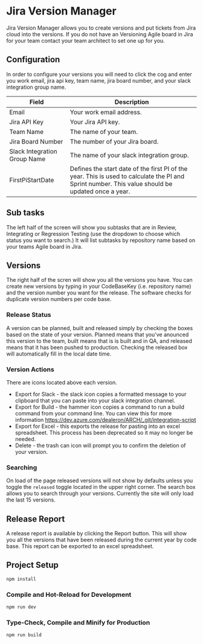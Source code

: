 # Jira Version Manager

Jira Version Manager allows you to create versions and put tickets from Jira cloud into the versions. If you do not have an Versioning Agile board in Jira for your team contact your team architect to set one up for you.

## Configuration

In order to configure your versions you will need to click the cog and enter you work email, jira api key, team name, jira board number, and your slack integration group name. 

| Field | Description |
| --- | --- |
| Email | Your work email address. |
| Jira API Key | Your Jira API key. |
| Team Name | The name of your team. |
| Jira Board Number | The number of your Jira board. |
| Slack Integration Group Name | The name of your slack integration group. |
| FirstPiStartDate | Defines the start date of the first PI of the year. This is used to calculate the PI and Sprint number. This value should be updated once a year. |

## Sub tasks

The left half of the screen will show you subtasks that are in Review, Integrating or Regression Testing (use the dropdown to choose which status you want to search.) It will list subtasks by repository name based on your teams Agile board in Jira.

## Versions

The right half of the scren will show you all the versions you have. You can create new versions by typing in your CodeBaseKey (i.e. repository name) and the version number you want for the release. The software checks for duplicate version numbers per code base.

### Release Status

A version can be planned, built and released simply by checking the boxes based on the state of your version. Planned means that you've anounced this version to the team, built means that is is built and in QA, and released means that it has been pushed to production. Checking the released box will automatically fill in the local date time.

### Version Actions

There are icons located above each version. 

* Export for Slack - the slack icon copies a formatted message to your clipboard that you can paste into your slack integration channel.
* Export for Build - the hammer icon copies a command to run a build command from your command line. You can view this for more information https://dev.azure.com/dealeron/ARCH/_git/integration-script
* Export for Excel - this exports the release for pasting into an excel spreadsheet. This process has been deprecated so it may no longer be needed.
* Delete - the trash can icon will prompt you to confirm the deletion of your version.

### Searching

On load of the page released versions will not show by defaults unless you toggle the `released` toggle located in the upper right corner. The search box allows you to search through your versions. Currently the site will only load the last 15 versions.

## Release Report
A release report is available by clicking the Report button. This will show you all the versions that have been released during the current year by code base. This report can be exported to an excel spreadsheet.

## Project Setup

```sh
npm install
```

### Compile and Hot-Reload for Development

```sh
npm run dev
```

### Type-Check, Compile and Minify for Production

```sh
npm run build
```
